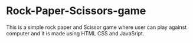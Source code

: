 # Rock-Paper-Scissors-game
This  is a simple rock paper and Scissor game where user can play against computer and it is made using HTML CSS and JavaSript.
